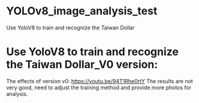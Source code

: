 # YOLOv8_image_analysis_test
 Use YoloV8 to train and recognize the Taiwan Dollar

# Use YoloV8 to train and recognize the Taiwan Dollar_V0 version: 
The effects of version v0: https://youtu.be/94T1Rhe0rtY
The results are not very good, need to adjust the training method and provide more photos for analysis.

